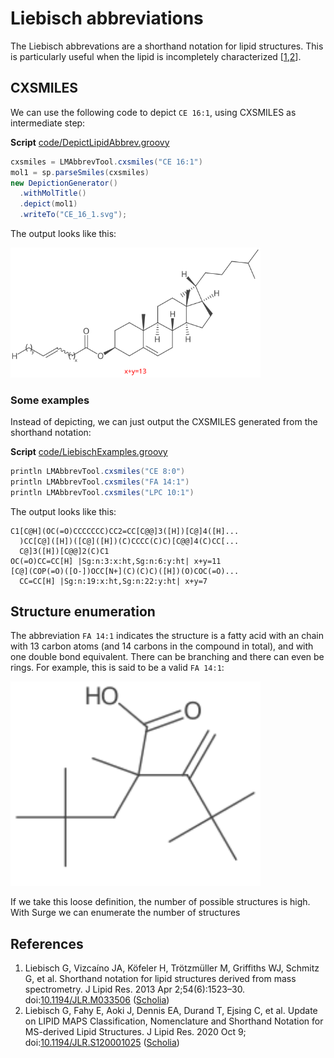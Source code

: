 # Liebisch abbreviations

The Liebisch abbrevations are a shorthand notation for lipid structures. This is particularly useful
when the lipid is incompletely characterized [<a href="#citeref1">1</a>,<a href="#citeref2">2</a>].

## CXSMILES

We can use the following code to depict `CE 16:1`, using CXSMILES as intermediate step:

**Script** [code/DepictLipidAbbrev.groovy](code/DepictLipidAbbrev.code.md)
```groovy
cxsmiles = LMAbbrevTool.cxsmiles("CE 16:1")
mol1 = sp.parseSmiles(cxsmiles)
new DepictionGenerator()
  .withMolTitle()
  .depict(mol1)
  .writeTo("CE_16_1.svg");
```

The output looks like this:

<img src="./images/generated/CE_16_1.svg" width="400" alt="Depiction of the 2D structure of CE 16:1" />

### Some examples

Instead of depicting, we can just output the CXSMILES generated from the shorthand notation:

**Script** [code/LiebischExamples.groovy](code/LiebischExamples.code.md)
```groovy
println LMAbbrevTool.cxsmiles("CE 8:0")
println LMAbbrevTool.cxsmiles("FA 14:1")
println LMAbbrevTool.cxsmiles("LPC 10:1")
```

The output looks like this:

```
C1[C@H](OC(=O)CCCCCCC)CC2=CC[C@@]3([H])[C@]4([H]...
  )CC[C@]([H])([C@]([H])(C)CCCC(C)C)[C@@]4(C)CC[...
  C@]3([H])[C@@]2(C)C1
OC(=O)CC=CC[H] |Sg:n:3:x:ht,Sg:n:6:y:ht| x+y=11
[C@](COP(=O)([O-])OCC[N+](C)(C)C)([H])(O)COC(=O)...
  CC=CC[H] |Sg:n:19:x:ht,Sg:n:22:y:ht| x+y=7
```

## Structure enumeration

The abbreviation `FA 14:1` indicates the structure is a fatty acid with an chain with 13 carbon atoms
(and 14 carbons in the compound in total), and with one double bond equivalent. There can be branching
and there can even be rings. For example, this is said to be a valid `FA 14:1`:

<img src="./images/generated/FA_14_1.svg" width="400" alt="Depiction of a theoretical structure of FA 14:1" />
<!-- <code>FA14Branching</code> -->

If we take this loose definition, the number of possible structures is high. With Surge we can enumerate
the number of structures

## References

1. <a name="citeref1"></a>Liebisch G, Vizcaíno JA, Köfeler H, Trötzmüller M, Griffiths WJ, Schmitz G, et al. Shorthand notation for lipid structures derived from mass spectrometry. J Lipid Res. 2013 Apr 2;54(6):1523–30.  doi:[10.1194/JLR.M033506](https://doi.org/10.1194/JLR.M033506) ([Scholia](https://scholia.toolforge.org/doi/10.1194/JLR.M033506))
2. <a name="citeref2"></a>Liebisch G, Fahy E, Aoki J, Dennis EA, Durand T, Ejsing C, et al. Update on LIPID MAPS Classification, Nomenclature and Shorthand Notation for MS-derived Lipid Structures. J Lipid Res. 2020 Oct 9;  doi:[10.1194/JLR.S120001025](https://doi.org/10.1194/JLR.S120001025) ([Scholia](https://scholia.toolforge.org/doi/10.1194/JLR.S120001025))


